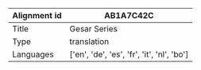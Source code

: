 |Alignment id | AB1A7C42C
| --- | --- 
|Title | Gesar Series 
|Type | translation
|Languages | ['en', 'de', 'es', 'fr', 'it', 'nl', 'bo']